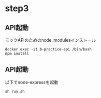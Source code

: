 # step3
## API起動
モックAPIのためのnode_modulesインストール
```$xslt
docker exec -it b-practice-api /bin/bash
npm install
```
## API起動
以下でnode-expressを起動
```$xslt
sh run.sh
```